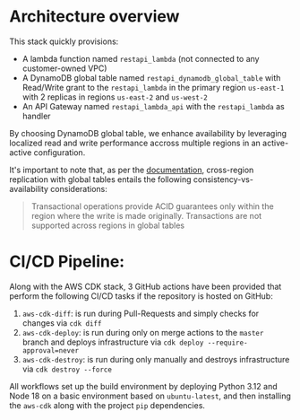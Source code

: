 
# Architecture overview

This stack quickly provisions:

- A lambda function named `restapi_lambda` (not connected to any customer-owned VPC)
- A DynamoDB global table named `restapi_dynamodb_global_table` with Read/Write grant to the `restapi_lambda` in the primary region `us-east-1` with 2 replicas in regions `us-east-2` and `us-west-2`
- An API Gateway named `restapi_lambda_api` with the `restapi_lambda` as handler

By choosing DynamoDB global table, we enhance availability by leveraging localized read and write performance accross multiple regions in an active-active configuration.

It's important to note that, as per the [documentation](https://docs.aws.amazon.com/amazondynamodb/latest/developerguide/GlobalTables.html#GlobalTablesReplicate), cross-region replication with global tables
entails the following consistency-vs-availability considerations:

> Transactional operations provide ACID guarantees only within the region where the write is made originally. Transactions are not supported across regions in global tables

# CI/CD Pipeline:

Along with the AWS CDK stack, 3 GitHub actions have been provided that perform the following
CI/CD tasks if the repository is hosted on GitHub:

1. `aws-cdk-diff`: is run during Pull-Requests and simply checks for changes via `cdk diff`
1. `aws-cdk-deploy`: is run during only on merge actions to the `master` branch and deploys
infrastructure via `cdk deploy --require-approval=never`
1. `aws-cdk-destroy`: is run during only manually and destroys infrastructure via `cdk destroy --force`

All workflows set up the build environment by deploying Python 3.12 and Node 18 on a basic environment based on `ubuntu-latest`, and then installing the `aws-cdk` along with the project `pip` dependencies.